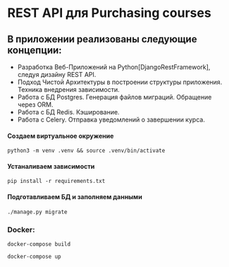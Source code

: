 # REST API для Purchasing courses


## В приложении реализованы следующие концепции:
- Разработка Веб-Приложений на Python[DjangoRestFramework], следуя дизайну REST API.
- Подход Чистой Архитектуры в построении структуры приложения. Техника внедрения зависимости.
- Работа с БД Postgres. Генерация файлов миграций. Обращение через ORM.
- Работа с БД Redis. Кэширование. 
- Работа с Celery. Отправка уведомлений о завершении курса.


#### Создаем виртуальное окружение
```
python3 -m venv .venv && source .venv/bin/activate
```

#### Устаналиваем зависимости
```
pip install -r requirements.txt
```

#### Подготавливаем БД и заполняем данными
```
./manage.py migrate

```

### Docker:

```
docker-compose build
```

```
docker-compose up

